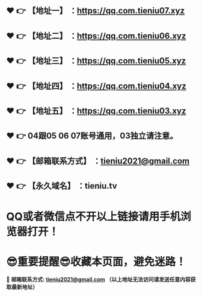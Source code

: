 :heart: :point_right: 【地址一】 ：https://qq.com.tieniu07.xyz
------
:heart: :point_right: 【地址二】 ：https://qq.com.tieniu06.xyz
------
:heart: :point_right: 【地址三】 ：https://qq.com.tieniu05.xyz
------
:heart: :point_right: 【地址四】 ：https://qq.com.tieniu04.xyz
------
:heart: :point_right: 【地址五】 ：https://qq.com.tieniu03.xyz
------
:heart: :point_right: 04跟05 06 07账号通用，03独立请注意。
------
:heart: :point_right: 【邮箱联系方式】 ：tieniu2021@gmail.com
------
:heart: :point_right: 【永久域名】 ：tieniu.tv
------
# QQ或者微信点不开以上链接请用手机浏览器打开！
# :sunglasses:重要提醒:sunglasses:收藏本页面，避免迷路！
:e-mail: __邮箱联系方式: tieniu2021@gmail.com （以上地址无法访问请发送任意内容获取最新地址）__
